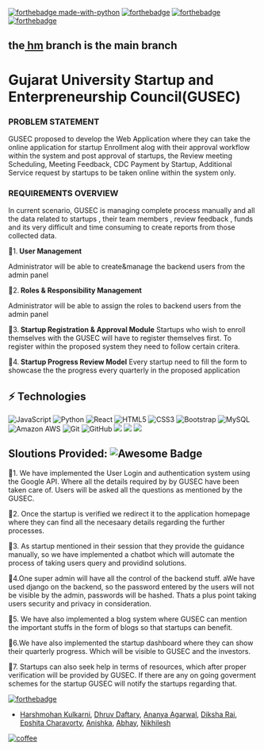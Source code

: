 [![forthebadge made-with-python](http://ForTheBadge.com/images/badges/made-with-python.svg)](https://www.python.org/)  [![forthebadge](https://forthebadge.com/images/badges/powered-by-coffee.svg)](https://forthebadge.com)  [![forthebadge](https://forthebadge.com/images/badges/built-with-love.svg)](https://forthebadge.com) 
[![forthebadge](https://forthebadge.com/images/badges/uses-brains.svg)](https://forthebadge.com)

## the[ hm](https://github.com/cfgmum22/team-26/blob/hm/README.md) branch is the main branch
#                                           Gujarat University Startup and Enterpreneurship Council(GUSEC)

### PROBLEM STATEMENT
GUSEC proposed to develop the Web Application where they can take the online application for startup Enrollment alog with their approval workflow within the system and post approval of startups, the Review meeting Scheduling, Meeting Feedback, CDC Payment by Startup, Additional Service request by startups to be taken online within the system only.

### REQUIREMENTS OVERVIEW
In current scenario, GUSEC is managing complete process manually and all the data related to startups , their team members , review feedback , funds and its very difficult and time consuming to create reports from those collected data.


🚩1.<b> User Management</b>

Administrator will be able to create&manage the backend users from the admin panel

🚩2.<b> Roles & Responsibility Management</b>

Administrator will be able to assign the roles to backend users from the admin panel

🚩3.<b> Startup Registration & Approval Module</b>
Startups who wish to enroll themselves with the GUSEC will have to register themselves first. To register within the proposed system they need to follow certain critera.

🚩4.<b> Startup Progress Review Model</b>
Every startup need to fill the form to showcase the the progress every quarterly in the proposed application

## ⚡ Technologies

![JavaScript](https://img.shields.io/badge/-JavaScript-black?style=flat-square&logo=javascript)
![Python](https://img.shields.io/badge/-Python-black?style=flat-square&logo=Python)
![React](https://img.shields.io/badge/-React-black?style=flat-square&logo=react)
![HTML5](https://img.shields.io/badge/-HTML5-E34F26?style=flat-square&logo=html5&logoColor=white)
![CSS3](https://img.shields.io/badge/-CSS3-1572B6?style=flat-square&logo=css3)
![Bootstrap](https://img.shields.io/badge/-Bootstrap-563D7C?style=flat-square&logo=bootstrap)
![MySQL](https://img.shields.io/badge/-MySQL-black?style=flat-square&logo=mysql)
![Amazon AWS](https://img.shields.io/badge/Amazon%20AWS-232F3E?style=flat-square&logo=amazon-aws)
![Git](https://img.shields.io/badge/-Git-black?style=flat-square&logo=git)
![GitHub](https://img.shields.io/badge/-GitHub-181717?style=flat-square&logo=github)
<img src="https://img.shields.io/badge/Django-092E20?style=for-the-badge&logo=django&logoColor=white"/>
<img src="https://img.shields.io/badge/SQLite-07405E?style=for-the-badge&logo=sqlite&logoColor=white"/>
<img src="https://img.shields.io/badge/dialogflow-FF9800?style=for-the-badge&logo=dialogflow&logoColor=white"/>





## Sloutions Provided: <img src="https://cdn.rawgit.com/sindresorhus/awesome/d7305f38d29fed78fa85652e3a63e154dd8e8829/media/badge.svg" alt="Awesome Badge"/>
🚩1. We have implemented the User Login and authentication system using the Google API. Where all the details required by by GUSEC have been taken care of. Users will be asked all the questions as mentioned by the GUSEC.

🚩2. Once the startup is verified we redirect it to the application homepage where they can find all the necesaary details regarding the further processes. 

🚩3. As startup mentioned in their session that they provide the guidance manually, so we have implemented a chatbot which will automate the process of taking users query and providind solutions.

🚩4.One super admin will have all the control of the backend stuff. aWe have used django on the backend, so the password entered by the users will not be visible by the admin, passwords will be hashed. Thats a plus point taking users security and privacy in consideration.

🚩5. We have also implemented a blog system where GUSEC can mention the important stuffs in the form of blogs so that startups can benefit.

🚩6.We have also implemented the startup dashboard where they can show their quarterly progress. Which will be visible to GUSEC and the investors.

🚩7. Startups can also seek help in terms of resources, which after proper verification will be provided by GUSEC. If there are any on going goverment schemes for the startup GUSEC will notify the startups regarding that.

[![forthebadge](https://forthebadge.com/images/badges/built-by-developers.svg)](https://forthebadge.com)

- [Harshmohan Kulkarni](https://github.com/harshmohan07),  [Dhruv Daftary](https://github.com/dhruvdaftary),  [Ananya Agarwal](https://github.com/ananyaa01),  [Diksha Rai](https://github.com/diksharai9),  [Epshita Charavorty](https://github.com/docilefiasco),  [Anishka](https://github.com/#), [Abhay](#),  [Nikhilesh](https://github.com/nikhilesh-03) 


[![coffee](https://forthebadge.com/images/badges/powered-by-coders-sweat.svg)](https://forthebadge.com)


 
